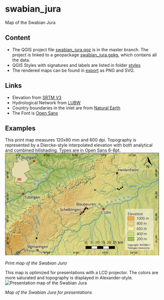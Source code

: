 # swabian_jura
 Map of the Swabian Jura
## Content
* The QGIS project file <a href="/swabian_jura.qgz" target="_blank">swabian_jura.qgz</a> is in the master branch. The project is linked to a geopackage <a href="/data/swabian_jura.gpkg" target="_blank">swabian_jura.gpkg</a>, which contains all the data.
* QGIS Styles with signatures and labels are listed in folder <a href="/styles" target="_blank">styles</a>
* The rendered maps can be found in <a href="/export" target="_blank">export</a> as PNG and SVG.

## Links
* Elevation from <a href="https://www2.jpl.nasa.gov/srtm/" target="_blank">SRTM V3</a>
* Hydrological Network from <a href="https://www.lubw.baden-wuerttemberg.de/wasser/awgn" target="_blank">LUBW</a>
* Country boundaries in the inlet are from <a href="https://www.naturalearthdata.com" target="_blank">Natural Earth</a>
* The Font is <a href="https://fonts.google.com/specimen/Open+Sans" target="_blank">Open Sans</a>

## Examples
This print map measures 120x80 mm and 600 dpi. Topography is represented by a Diercke-style interpolated elevation with both analytical and combined hillshading. Types are in Open Sans 6-8pt.
![Print map of the Swabian Jura](/export/swabian_jura_120x80_EN.png)

*Print map of the Swabian Jura*

This map is optimized for presentations with a LCD projector. The colors are more saturated and topography is displayed in Alexander-style.
![Presentation map of the Swabian Jura](/export/swabian_jura_PPT_EN.png)

*Map of the Swabian Jura for presentations*